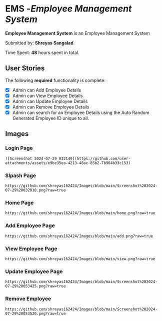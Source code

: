 # EMS -*Employee Management System*

**Employee Management System** is an Employee Management System

Submitted by: **Shreyas Sangalad**

Time Spent: **48** hours spent in total.

## User Stories

The following **required** functionality is complete: 

*[x] Admin can Add Employee Details
*[x] Admin can View Employee Details
*[x] Admin can Update Employee Details
*[x] Admin can Remove Employee Details
*[x] Admin can search for an Employee Details using the Auto Random Generated Employee ID unique to all.

## Images

### Login Page 
	![Screenshot 2024-07-29 032149](https://github.com/user-attachments/assets/e9be35ea-4213-48ac-85b2-7b904b33c153)

### Slpash Page

	https://github.com/shreyas162424/Images/blob/main/Screenshot%202024-07-29%20032018.png?raw=true

### Home Page
	https://github.com/shreyas162424/Images/blob/main/home.png?raw=true

### Add Employee Page
	https://github.com/shreyas162424/Images/blob/main/add.png?raw=true

### View Employee Page
	https://github.com/shreyas162424/Images/blob/main/view.png?raw=true

### Update Employee Page
	https://github.com/shreyas162424/Images/blob/main/Screenshot%202024-07-29%20053425.png?raw=true

### Remove Employee
	https://github.com/shreyas162424/Images/blob/main/Screenshot%202024-07-29%20053520.png?raw=true

